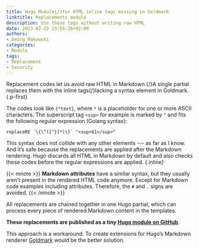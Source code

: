 ```yaml
---
title: Hugo Module{/}for HTML inline tags missing in Goldmark
linktitle: Replacements module
description: Use these tags without writing raw HTML
date: 2023-02-22 23:55:26+02:00
authors:
- Georg Makowski
categories:
- Module
tags:
- Replacement
- Security
---
```


Replacement codes let us avoid raw HTML in Markdown.{/}A single partial replaces them with the inline tags{/}lacking a syntax element in Goldmark.
{.p-first} <!--more-->

The codes look like `{*text}`, where `*` is a placeholder for one or more ASCII characters. The superscript tag `<sup>` for example is marked by `^` and fits the following regular expression (Golang syntax):

```go-html-template {.block} 
replaceRE `\{\^([^}]*)\}` "<sup>$1</sup>"
```

This syntax does not collide with any other elements --- as far as I know. And it’s safe because the replacements are applied after the Markdown rendering. Hugo discards all HTML in Markdown by default and also checks these codes before the regular expressions are applied.
{.inline}

{{< mnote >}}
**Markdown attributes** have a similar syntax, but they usually aren’t present in the rendered HTML code anymore. Except for Markdown code examples including attributes. Therefore, the `#` and `.` signs are avoided.
{{< /mnote >}}

All replacements are chained together in one Hugo partial, which can process every piece of rendered Markdown content in the templates.

**These replacements are published as a tiny [Hugo module on GitHub][module]**.

This approach is a workaround. To create extensions for Hugo’s Markdown renderer [Goldmark][goldmark] would be the better solution.

[module]: https://github.com/bowman2001/hugo-mod-replacements/
[goldmark]: https://github.com/yuin/goldmark "GitHub repository"
